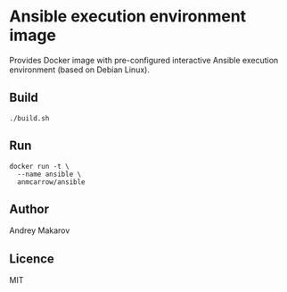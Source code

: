 Ansible execution environment image
==============================

Provides Docker image with pre-configured interactive Ansible 
execution environment (based on Debian Linux). 

Build
---

```
./build.sh
```

Run
---

```
docker run -t \
  --name ansible \
  anmcarrow/ansible
```

Author
---
Andrey Makarov

Licence
---
MIT
